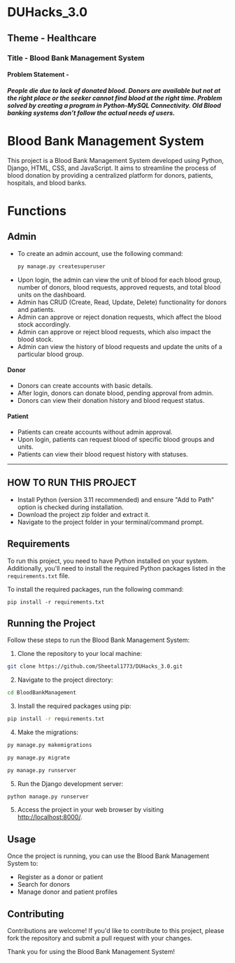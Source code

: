 # DUHacks_3.0
## Theme - Healthcare
### Title - Blood Bank Management System
#### Problem Statement - 
##### People die due to lack of donated blood. Donors are available but not at the right place or the seeker cannot find blood at the right time. Problem solved by creating a program in Python-MySQL Connectivity. Old Blood banking systems don’t follow the actual needs of users.

# Blood Bank Management System

This project is a Blood Bank Management System developed using Python, Django, HTML, CSS, and JavaScript. It aims to streamline the process of blood donation by providing a centralized platform for donors, patients, hospitals, and blood banks.

# Functions

## Admin
- To create an admin account, use the following command:
  ```bash
  py manage.py createsuperuser
  ```
- Upon login, the admin can view the unit of blood for each blood group, number of donors, blood requests, approved requests, and total blood units on the dashboard.
- Admin has CRUD (Create, Read, Update, Delete) functionality for donors and patients.
- Admin can approve or reject donation requests, which affect the blood stock accordingly.
- Admin can approve or reject blood requests, which also impact the blood stock.
- Admin can view the history of blood requests and update the units of a particular blood group.

#### Donor
- Donors can create accounts with basic details.
- After login, donors can donate blood, pending approval from admin.
- Donors can view their donation history and blood request status.

#### Patient
- Patients can create accounts without admin approval.
- Upon login, patients can request blood of specific blood groups and units.
- Patients can view their blood request history with statuses.

---

## HOW TO RUN THIS PROJECT
- Install Python (version 3.11 recommended) and ensure "Add to Path" option is checked during installation.
- Download the project zip folder and extract it.
- Navigate to the project folder in your terminal/command prompt.

## Requirements

To run this project, you need to have Python installed on your system. Additionally, you'll need to install the required Python packages listed in the `requirements.txt` file.

To install the required packages, run the following command:

`pip install -r requirements.txt`

## Running the Project

Follow these steps to run the Blood Bank Management System:

1. Clone the repository to your local machine:

```bash
git clone https://github.com/Sheetal1773/DUHacks_3.0.git
```

2. Navigate to the project directory:
```bash
cd BloodBankManagement
```

3. Install the required packages using pip:
```bash
pip install -r requirements.txt
```
4. Make the migrations:
```bash
py manage.py makemigrations
```
```bash
py manage.py migrate
```
```bash
py manage.py runserver
```
   
5. Run the Django development server:
```bash
python manage.py runserver
```


5. Access the project in your web browser by visiting [http://localhost:8000/](http://localhost:8000/).

## Usage

Once the project is running, you can use the Blood Bank Management System to:

- Register as a donor or patient
- Search for donors
- Manage donor and patient profiles

## Contributing

Contributions are welcome! If you'd like to contribute to this project, please fork the repository and submit a pull request with your changes.

Thank you for using the Blood Bank Management System!
